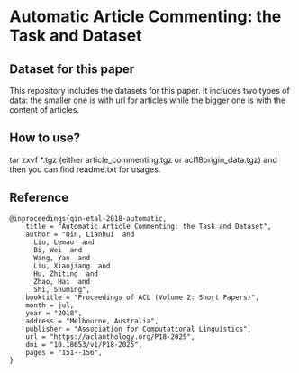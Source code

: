 # Automatic Article Commenting: the Task and Dataset

## Dataset for this paper
This repository includes the datasets for this paper. It includes two types of data: the smaller one is with url for articles while the bigger one is with the content of articles. 

## How to use?
tar zxvf *.tgz (either article_commenting.tgz or acl18origin_data.tgz) and then you can find readme.txt for usages.

## Reference

```
@inproceedings{qin-etal-2018-automatic,
    title = "Automatic Article Commenting: the Task and Dataset",
    author = "Qin, Lianhui  and
      Liu, Lemao  and
      Bi, Wei  and
      Wang, Yan  and
      Liu, Xiaojiang  and
      Hu, Zhiting  and
      Zhao, Hai  and
      Shi, Shuming",
    booktitle = "Proceedings of ACL (Volume 2: Short Papers)",
    month = jul,
    year = "2018",
    address = "Melbourne, Australia",
    publisher = "Association for Computational Linguistics",
    url = "https://aclanthology.org/P18-2025",
    doi = "10.18653/v1/P18-2025",
    pages = "151--156",
}
```
